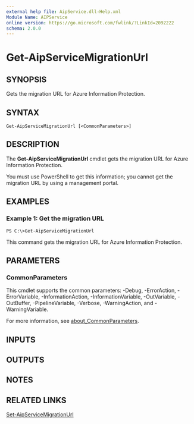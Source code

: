 ```yaml
---
external help file: AipService.dll-Help.xml
Module Name: AIPService
online version: https://go.microsoft.com/fwlink/?LinkId=2092222
schema: 2.0.0
---
```


# Get-AipServiceMigrationUrl

## SYNOPSIS
Gets the migration URL for Azure Information Protection.

## SYNTAX

```
Get-AipServiceMigrationUrl [<CommonParameters>]
```

## DESCRIPTION
The **Get-AipServiceMigrationUrl** cmdlet gets the migration URL for Azure Information Protection.

You must use PowerShell to get this information; you cannot get the migration URL by using a management portal.

## EXAMPLES

### Example 1: Get the migration URL
```
PS C:\>Get-AipServiceMigrationUrl
```

This command gets the migration URL for Azure Information Protection.

## PARAMETERS

### CommonParameters
This cmdlet supports the common parameters: -Debug, -ErrorAction, -ErrorVariable, -InformationAction, -InformationVariable, -OutVariable, -OutBuffer, -PipelineVariable, -Verbose, -WarningAction, and -WarningVariable. 

For more information, see [about_CommonParameters](/powershell/module/microsoft.powershell.core/about/about_commonparameters).

## INPUTS

## OUTPUTS

## NOTES

## RELATED LINKS

[Set-AipServiceMigrationUrl](./Set-AipServiceMigrationUrl.md)